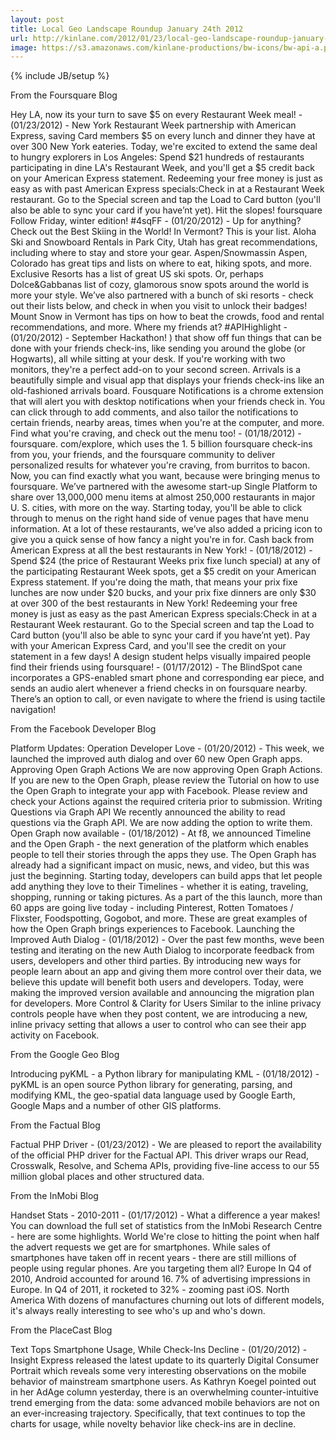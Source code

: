 ```yaml
---
layout: post
title: Local Geo Landscape Roundup January 24th 2012
url: http://kinlane.com/2012/01/23/local-geo-landscape-roundup-january-24th-2012/
image: https://s3.amazonaws.com/kinlane-productions/bw-icons/bw-api-a.png
---
```

{% include JB/setup %}
From the Foursquare Blog

Hey LA, now its your turn to save $5 on every Restaurant Week meal! - (01/23/2012) - New York Restaurant Week partnership with American Express, saving Card members $5 on every lunch and dinner they have at over 300 New York eateries. Today, we're excited to extend the same deal to hungry explorers in Los Angeles: Spend $21 hundreds of restaurants participating in dine LA's Restaurant Week, and you'll get a $5 credit back on your American Express statement. Redeeming your free money is just as easy as with past American Express specials:Check in at a Restaurant Week restaurant. Go to the Special screen and tap the Load to Card button (you'll also be able to sync your card if you have&rsquo;nt yet).
Hit the slopes! foursquare Follow Friday, winter edition! #4sqFF - (01/20/2012) - Up for anything? Check out the Best Skiing in the World! In Vermont? This is your list. Aloha Ski and Snowboard Rentals in Park City, Utah has great recommendations, including where to stay and store your gear. Aspen/Snowmassin Aspen, Colorado has great tips and lists on where to eat, hiking spots, and more. Exclusive Resorts has a list of great US ski spots. Or, perhaps Dolce&amp;Gabbanas list of cozy, glamorous snow spots around the world is more your style. We&rsquo;ve also partnered with a bunch of ski resorts - check out their lists below, and check in when you visit to unlock their badges! Mount Snow in Vermont has tips on how to beat the crowds, food and rental recommendations, and more.
Where my friends at? #APIHighlight - (01/20/2012) - September Hackathon! ) that show off fun things that can be done with your friends check-ins, like sending you around the globe (or Hogwarts), all while sitting at your desk. If you're working with two monitors, they're a perfect add-on to your second screen. Arrivals is a beautifully simple and visual app that displays your friends check-ins like an old-fashioned arrivals board. Fousquare Notifications is a chrome extension that will alert you with desktop notifications when your friends check in. You can click through to add comments, and also tailor the notifications to certain friends, nearby areas, times when you're at the computer, and more.
Find what you're craving, and check out the menu too! - (01/18/2012) - foursquare. com/explore, which uses the 1. 5 billion foursquare check-ins from you, your friends, and the foursquare community to deliver personalized results for whatever you're craving, from burritos to bacon. Now, you can find exactly what you want, because were bringing menus to foursquare. We&rsquo;ve partnered with the awesome start-up Single Platform to share over 13,000,000 menu items at almost 250,000 restaurants in major U. S. cities, with more on the way. Starting today, you'll be able to click through to menus on the right hand side of venue pages that have menu information. At a lot of these restaurants, we&rsquo;ve also added a pricing icon to give you a quick sense of how fancy a night you're in for.
Cash back from American Express at all the best restaurants in New York! - (01/18/2012) - Spend $24 (the price of Restaurant Weeks prix fixe lunch special) at any of the participating Restaurant Week spots, get a $5 credit on your American Express statement. If you're doing the math, that means your prix fixe lunches are now under $20 bucks, and your prix fixe dinners are only $30 at over 300 of the best restaurants in New York! Redeeming your free money is just as easy as the past American Express specials:Check in at a Restaurant Week restaurant. Go to the Special screen and tap the Load to Card button (you'll also be able to sync your card if you have&rsquo;nt yet). Pay with your American Express Card, and you'll see the credit on your statement in a few days!
A design student helps visually impaired people find their friends using foursquare! - (01/17/2012) - The BlindSpot cane incorporates a GPS-enabled smart phone and corresponding ear piece, and sends an audio alert whenever a friend checks in on foursquare nearby. There&rsquo;s an option to call, or even navigate to where the friend is using tactile navigation!

From the Facebook Developer Blog

Platform Updates: Operation Developer Love - (01/20/2012) - This week, we launched the improved auth dialog and over 60 new Open Graph apps. Approving Open Graph Actions We are now approving Open Graph Actions. If you are new to the Open Graph, please review the Tutorial on how to use the Open Graph to integrate your app with Facebook. Please review and check your Actions against the required criteria prior to submission. Writing Questions via Graph API We recently announced the ability to read questions via the Graph API. We are now adding the option to write them.&nbsp;
Open Graph now available - (01/18/2012) - At f8, we announced Timeline and the Open Graph - the next generation of the platform which enables people to tell their stories through the apps they use. The Open Graph has already had a significant impact on music, news, and video, but this was just the beginning. Starting today, developers can build apps that let people add anything they love to their Timelines - whether it is eating, traveling, shopping, running or taking pictures. As a part of the this launch, more than 60 apps are going live today - including Pinterest, Rotten Tomatoes / Flixster, Foodspotting, Gogobot, and more. These are great examples of how the Open Graph brings experiences to Facebook.
Launching the Improved Auth Dialog - (01/18/2012) - Over the past few months, weve been testing and iterating on the new Auth Dialog to incorporate feedback from users, developers and other third parties. By introducing new ways for people learn about an app and giving them more control over their data, we believe this update will benefit both users and developers. Today, were making the improved version available and announcing the migration plan for developers. More Control &amp; Clarity for Users Similar to the inline privacy controls people have when they post content, we are introducing a new, inline privacy setting that allows a user to control who can see their app activity on Facebook.

From the Google Geo Blog

Introducing pyKML - a Python library for manipulating KML - (01/18/2012) - pyKML is an open source Python library for generating, parsing, and modifying KML, the geo-spatial data language used by Google Earth, Google Maps and a number of other GIS platforms.

From the Factual Blog

Factual PHP Driver - (01/23/2012) - We are pleased to report the availability of the official PHP driver for the Factual API. This driver wraps our Read, Crosswalk, Resolve, and Schema APIs, providing five-line access to our 55 million global places and other structured data.&nbsp;

From the InMobi Blog

Handset Stats - 2010-2011 - (01/17/2012) - What a difference a year makes! You can download the full set of statistics from the InMobi Research Centre - here are some highlights. World We're close to hitting the point when half the advert requests we get are for smartphones. While sales of smartphones have taken off in recent years - there are still millions of people using regular phones. Are you targeting them all? Europe In Q4 of 2010, Android accounted for around 16. 7% of advertising impressions in Europe. In Q4 of 2011, it rocketed to 32% - zooming past iOS. North America With dozens of manufactures churning out lots of different models, it's always really interesting to see who's up and who's down.

From the PlaceCast Blog

Text Tops Smartphone Usage, While Check-Ins Decline - (01/20/2012) - Insight Express released the latest update to its quarterly Digital Consumer Portrait which reveals some very interesting observations on the mobile behavior of mainstream smartphone users. As Kathryn Koegel pointed out in her AdAge column yesterday, there is an overwhelming counter-intuitive trend emerging from the data: some advanced mobile behaviors are not on an ever-increasing trajectory. Specifically, that text continues to top the charts for usage, while novelty behavior like check-ins are in decline.
